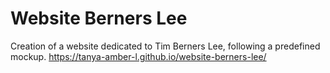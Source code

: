 # Website Berners Lee
Creation of a website dedicated to Tim Berners Lee, following a predefined mockup.
https://tanya-amber-l.github.io/website-berners-lee/